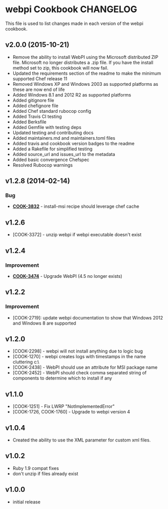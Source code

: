 webpi Cookbook CHANGELOG
=======================
This file is used to list changes made in each version of the webpi cookbook.


v2.0.0 (2015-10-21)
-------------------
- Remove the ability to install WebPI using the Microsoft distributed ZIP file.  Microsoft no longer distributes a .zip file.  If you have the install method set to zip, this cookbook will now fail.
- Updated the requirements section of the readme to make the minimum supported Chef release 11
- Removed Windows XP and Windows 2003 as supported platforms as these are now end of life
- Added Windows 8.1 and 2012 R2 as supported platforms
- Added gitignore file
- Added chefignore file
- Added Chef standard rubocop config
- Added Travis CI testing
- Added Berksfile
- Added Gemfile with testing deps
- Updated testing and contributing docs
- Added maintainers.md and maintainers.toml files
- Added travis and cookbook version badges to the readme
- Added a Rakefile for simplified testing
- Added source_url and issues_url to the metadata
- Added basic convergence Chefspec
- Resolved Rubocop warnings

v1.2.8 (2014-02-14)
-------------------
### Bug
- **[COOK-3832](https://tickets.chef.io/browse/COOK-3832)** - install-msi recipe should leverage chef cache

v1.2.6
------
- [COOK-3372] - unzip webpi if webpi executable doesn't exist

v1.2.4
------
### Improvement
- **[COOK-3474](https://tickets.chef.io/browse/COOK-3474)** - Upgrade WebPI (4.5 no longer exists)

v1.2.2
------
### Improvement
- [COOK-2719]: update webpi documentation to show that Windows 2012
  and Windows 8 are supported

v1.2.0
------
* [COOK-2298] - webpi will not install anything due to logic bug
* [COOK-1270] - webpi creates logs with timestamps in the name
  cluttering c:\
* [COOK-2438] - WebPI should use an attribute for MSI package name
* [COOK-2452] - WebPI should check comma separated string of
  components to determine which to install if any

v1.1.0
------
* [COOK-1251] - Fix LWRP "NotImplementedError"
* [COOK-1726, COOK-1760] - Upgrade to webpi version 4

v1.0.4
------
* Created the ability to use the XML parameter for custom xml files.

v1.0.2
------
* Ruby 1.9 compat fixes
* don't unzip if files already exist

v1.0.0
------
* initial release
